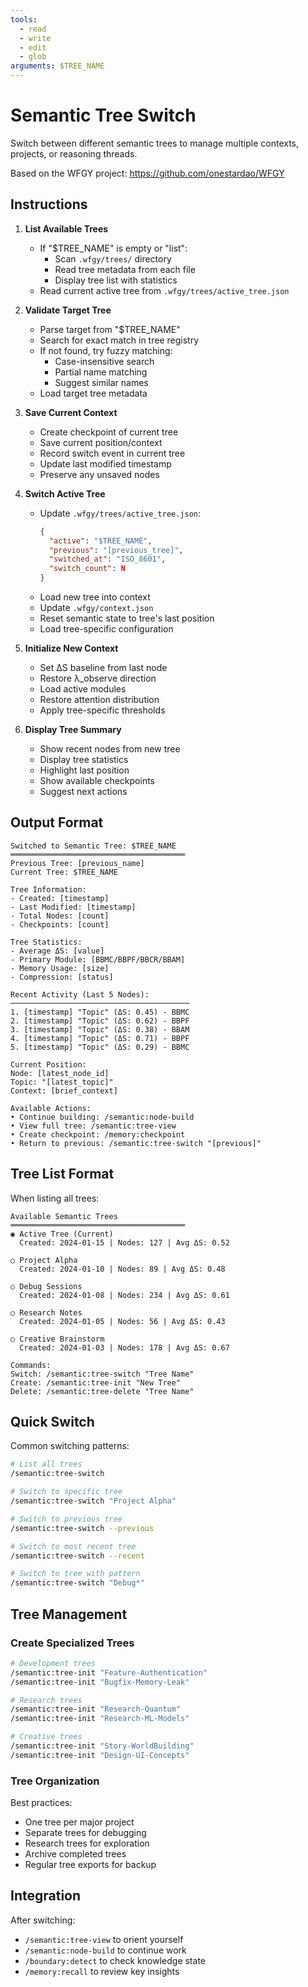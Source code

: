 ```yaml
---
tools:
  - read
  - write
  - edit
  - glob
arguments: $TREE_NAME
---
```


# Semantic Tree Switch

Switch between different semantic trees to manage multiple contexts, projects, or reasoning threads.

Based on the WFGY project: https://github.com/onestardao/WFGY

## Instructions

1. **List Available Trees**
   - If "$TREE_NAME" is empty or "list":
     * Scan `.wfgy/trees/` directory
     * Read tree metadata from each file
     * Display tree list with statistics
   - Read current active tree from `.wfgy/trees/active_tree.json`

2. **Validate Target Tree**
   - Parse target from "$TREE_NAME"
   - Search for exact match in tree registry
   - If not found, try fuzzy matching:
     * Case-insensitive search
     * Partial name matching
     * Suggest similar names
   - Load target tree metadata

3. **Save Current Context**
   - Create checkpoint of current tree
   - Save current position/context
   - Record switch event in current tree
   - Update last modified timestamp
   - Preserve any unsaved nodes

4. **Switch Active Tree**
   - Update `.wfgy/trees/active_tree.json`:
     ```json
     {
       "active": "$TREE_NAME",
       "previous": "[previous_tree]",
       "switched_at": "ISO_8601",
       "switch_count": N
     }
     ```
   - Load new tree into context
   - Update `.wfgy/context.json`
   - Reset semantic state to tree's last position
   - Load tree-specific configuration

5. **Initialize New Context**
   - Set ΔS baseline from last node
   - Restore λ_observe direction
   - Load active modules
   - Restore attention distribution
   - Apply tree-specific thresholds

6. **Display Tree Summary**
   - Show recent nodes from new tree
   - Display tree statistics
   - Highlight last position
   - Show available checkpoints
   - Suggest next actions

## Output Format

```
Switched to Semantic Tree: $TREE_NAME
═══════════════════════════════════════
Previous Tree: [previous_name]
Current Tree: $TREE_NAME

Tree Information:
- Created: [timestamp]
- Last Modified: [timestamp]
- Total Nodes: [count]
- Checkpoints: [count]

Tree Statistics:
- Average ΔS: [value]
- Primary Module: [BBMC/BBPF/BBCR/BBAM]
- Memory Usage: [size]
- Compression: [status]

Recent Activity (Last 5 Nodes):
────────────────────────────────────────
1. [timestamp] "Topic" (ΔS: 0.45) - BBMC
2. [timestamp] "Topic" (ΔS: 0.62) - BBPF
3. [timestamp] "Topic" (ΔS: 0.38) - BBAM
4. [timestamp] "Topic" (ΔS: 0.71) - BBPF
5. [timestamp] "Topic" (ΔS: 0.29) - BBMC

Current Position:
Node: [latest_node_id]
Topic: "[latest_topic]"
Context: [brief_context]

Available Actions:
• Continue building: /semantic:node-build
• View full tree: /semantic:tree-view
• Create checkpoint: /memory:checkpoint
• Return to previous: /semantic:tree-switch "[previous]"
```

## Tree List Format

When listing all trees:
```
Available Semantic Trees
═══════════════════════════════════════
◉ Active Tree (Current)
  Created: 2024-01-15 | Nodes: 127 | Avg ΔS: 0.52

○ Project Alpha
  Created: 2024-01-10 | Nodes: 89 | Avg ΔS: 0.48

○ Debug Sessions
  Created: 2024-01-08 | Nodes: 234 | Avg ΔS: 0.61

○ Research Notes
  Created: 2024-01-05 | Nodes: 56 | Avg ΔS: 0.43

○ Creative Brainstorm
  Created: 2024-01-03 | Nodes: 178 | Avg ΔS: 0.67

Commands:
Switch: /semantic:tree-switch "Tree Name"
Create: /semantic:tree-init "New Tree"
Delete: /semantic:tree-delete "Tree Name"
```

## Quick Switch

Common switching patterns:

```bash
# List all trees
/semantic:tree-switch

# Switch to specific tree
/semantic:tree-switch "Project Alpha"

# Switch to previous tree
/semantic:tree-switch --previous

# Switch to most recent tree
/semantic:tree-switch --recent

# Switch to tree with pattern
/semantic:tree-switch "Debug*"
```

## Tree Management

### Create Specialized Trees

```bash
# Development trees
/semantic:tree-init "Feature-Authentication"
/semantic:tree-init "Bugfix-Memory-Leak"

# Research trees
/semantic:tree-init "Research-Quantum"
/semantic:tree-init "Research-ML-Models"

# Creative trees
/semantic:tree-init "Story-WorldBuilding"
/semantic:tree-init "Design-UI-Concepts"
```

### Tree Organization

Best practices:
- One tree per major project
- Separate trees for debugging
- Research trees for exploration
- Archive completed trees
- Regular tree exports for backup

## Integration

After switching:
- `/semantic:tree-view` to orient yourself
- `/semantic:node-build` to continue work
- `/boundary:detect` to check knowledge state
- `/memory:recall` to review key insights